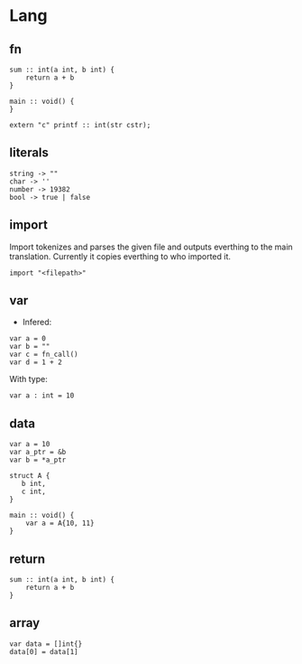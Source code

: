 # Lang

## fn

```odin
sum :: int(a int, b int) {
    return a + b
}

main :: void() {
}

extern "c" printf :: int(str cstr);
```

## literals

```odin
string -> ""
char -> ''
number -> 19382
bool -> true | false
```

## import

Import tokenizes and parses the given file and outputs everthing to the main translation.
Currently it copies everthing to who imported it.

```odin
import "<filepath>"
```

## var

- Infered:

```odin
var a = 0
var b = ""
var c = fn_call()
var d = 1 + 2
```

With type:

```odin
var a : int = 10
```

## data

```odin
var a = 10
var a_ptr = &b
var b = *a_ptr

struct A {
   b int,
   c int,
}

main :: void() {
    var a = A{10, 11}
}
```

## return

```odin
sum :: int(a int, b int) {
    return a + b
}
```

## array

```odin
var data = []int{}
data[0] = data[1]
```
